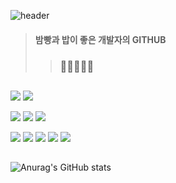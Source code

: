 ![header](https://capsule-render.vercel.app/api?type=waving&color=FFEB3B&text=Nya128&animation=fadeIn&fontAlign=90&fontAlignY=40&fontSize=35&fontColor=FFFFFF&height=130)
> #### 밤빵과 밥이 좋은 개발자의 GITHUB
>> ### :gem:🥯🌰🍞🍚
##

<img src="https://img.shields.io/badge/Java-007396?style=for-the-badge&logo=Java&logoColor=white"> <img src="https://img.shields.io/badge/Python-3776AB?style=for-the-badge&logo=Python&logoColor=white">

<img src="https://img.shields.io/badge/Spring-6DB33F?style=for-the-badge&logo=Spring&logoColor=white"> <img src="https://img.shields.io/badge/Oracle-F80000?style=for-the-badge&logo=Oracle&logoColor=white"> <img src="https://img.shields.io/badge/Firebase-FFCA28?style=for-the-badge&logo=Firebase&logoColor=white">

<img src="https://img.shields.io/badge/Kotlin-7F52FF?style=for-the-badge&logo=Kotlin&logoColor=white"> <img src="https://img.shields.io/badge/Swift-F05138?style=for-the-badge&logo=Swift&logoColor=white"> <img src="https://img.shields.io/badge/Html5-E34F26?style=for-the-badge&logo=Html5&logoColor=white"> <img src="https://img.shields.io/badge/Css3-1572B6?style=for-the-badge&logo=Css3&logoColor=white"> <img src="https://img.shields.io/badge/JavaScript-F7DF1E?style=for-the-badge&logo=JavaScript&logoColor=white"> 

###
##
###
![Anurag's GitHub stats](https://github-readme-stats.vercel.app/api?username=Nya128&show_icons=true&theme=transparent)
